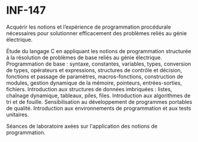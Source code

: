 # INF-147
Acquérir les notions et l’expérience de programmation procédurale nécessaires pour solutionner efficacement des problèmes reliés au génie électrique.

Étude du langage C en appliquant les notions de programmation structurée à la résolution de problèmes de base reliés au génie électrique. Programmation de base : syntaxe, constantes, variables, types, conversion de types, opérateurs et expressions, structures de contrôle et décision, fonctions et passage de paramètres, macros-fonctions, construction de modules, gestion dynamique de la mémoire, pointeurs, entrées-sorties, fichiers. Introduction aux structures de données imbriquées : listes, chaînage dynamique, tableaux, piles, files. Introduction aux algorithmes de tri et de fouille. Sensibilisation au développement de programmes portables de qualité. Introduction aux environnements de programmation et aux tests unitaires.

Séances de laboratoire axées sur l'application des notions de programmation.
